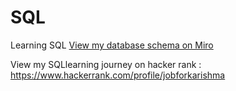 # SQL
Learning SQL
[View my database schema on Miro](https://miro.com/app/board/uXjVIykUfng=/)


View my SQLlearning journey on hacker rank : https://www.hackerrank.com/profile/jobforkarishma

